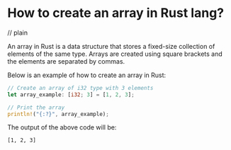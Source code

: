 # How to create an array in Rust lang?
// plain

An array in Rust is a data structure that stores a fixed-size collection of elements of the same type. Arrays are created using square brackets and the elements are separated by commas.

Below is an example of how to create an array in Rust:

```rust
// Create an array of i32 type with 3 elements
let array_example: [i32; 3] = [1, 2, 3];

// Print the array
println!("{:?}", array_example);
```

The output of the above code will be:

```
[1, 2, 3]
```
